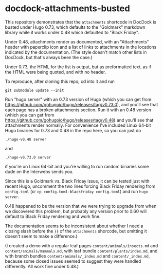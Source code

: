 # docdock-attachments-busted

This repository demonstrates that the `attachments` shortcode in DocDock
is busted under Hugo 0.73, which defaults to the "Goldmark" markdown
library while it works under 0.48 which defaulted to "Black Friday".

Under 0.48, attachments render as documented, with an "Attachments"
header with paperclip icon and a list of links to attachments in the
locations indicated by the documentation.  (The style doesn't match
other lists in DocDock, but that's always been the case.)

Under 0.73, the HTML for the list is output, but as preformatted text,
as if the HTML were being quoted, and with no header.

To reproduce, after cloning this repo, cd into it and run

    git submodule update --init

Run "hugo server" with an 0.73 version of Hugo (which you can get
from https://github.com/gohugoio/hugo/releases/tag/v0.73.0),
and you'll see that each page has a broken attachments
section.  Run it with an 0.48 version (which you can get from
https://github.com/gohugoio/hugo/releases/tag/v0.48) and you'll see that
attachments render normally.  For convenience I've included Linux 64-bit
Hugo binaries for 0.73 and 0.48 in the repo here, so you can just do

    ./hugo-v0.48 server

and

    ./hugo-v0.73.0 server

if you're on Linux 64-bit and you're willing to run random binaries some
dude on the Interwebs sends you.

Since this is a Goldmark vs. Black Friday issue, it can be tested just
with recent Hugo; uncomment the two lines forcing Black Friday rendering
from `config.toml` (or `cp config.toml-blackfriday config.toml`) and run
`hugo server`.

0.48 happened to be the version that we were trying to upgrade from when
we discovered this problem, but probably any version prior to 0.60 will
default to Black Friday rendering and work fine.

The documentation seems to be inconsistent about whether I need a closing
slash before the `}}` of the `attachments` shorcode, but omitting it
doesn't seem to make a difference.)

(I created a demo with a regular leaf pages `content/animals/insects.md`
and `content/animals/mammals.md`, with leaf bundle `content/plants/index.md`,
and with branch bundles `content/animals/_index.md` and `content/_index.md`,
because some closed issues seemed to suggest they were handled
differently.  All work fine under 0.48.)


